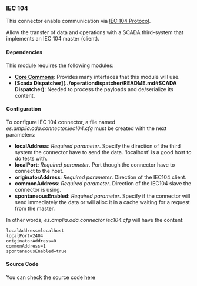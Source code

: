 ### IEC 104

This connector enable communication via [IEC 104 Protocol](https://github.com/amplia-iiot/oda/tree/master/oda-connectors/iec104).

Allow the transfer of data and operations with a SCADA third-system that implements an IEC 104 master (client).

#### Dependencies

This module requires the following modules:
* __[Core Commons](../../infrastructure/core.md)__: Provides many interfaces that this module will use.
* __[Scada Dispatcher](../operationdispatcher/README.md#SCADA Dispatcher)__: Needed to process the payloads and de/serialize its content.

#### Configuration

To configure IEC 104 connector, a file named _es.amplia.oda.connector.iec104.cfg_ must be created with the next parameters:
* __localAddress__: *Required parameter*. Specify the direction of the third system the connector have to send the data. 
'localhost' is a good host to do tests with.
* __localPort__: *Required parameter*. Port though the connector have to connect to the host.
* __originatorAddress__: *Required parameter*. Direction of the IEC104 client.
* __commonAddress__: *Required parameter*. Direction of the IEC104 slave the connector is using.
* __spontaneousEnabled__: *Required parameter*. Specify if the connector will send immediately the data or will alloc it 
in a cache waiting for a request from the master.

In other words, _es.amplia.oda.connector.iec104.cfg_ will have the content:
```
localAddress=localhost
localPort=2404
originatorAddress=0
commonAddress=1
spontaneousEnabled=true
```

#### Source Code

You can check the source code [here](https://github.com/amplia-iiot/oda/tree/master/oda-connectors/iec104)